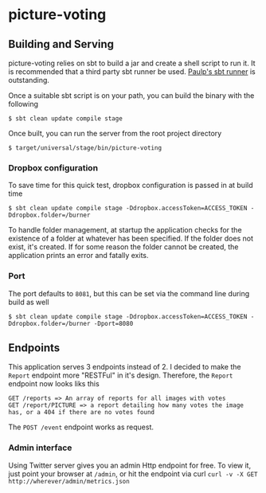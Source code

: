 picture-voting
=====

## Building and Serving
picture-voting relies on sbt to build a jar and create a shell script to run it. It is recommended
that a third party sbt runner be used. [Paulp's sbt runner](https://github.com/paulp/sbt-extras)
is outstanding.

Once a suitable sbt script is on your path, you can build the binary with the following
```shell
$ sbt clean update compile stage
```

Once built, you can run the server from the root project directory
```shell
$ target/universal/stage/bin/picture-voting
```

### Dropbox configuration
To save time for this quick test, dropbox configuration is passed in at build time
```shell
$ sbt clean update compile stage -Ddropbox.accessToken=ACCESS_TOKEN -Ddropbox.folder=/burner
```
To handle folder management, at startup the application checks for the existence of a folder at
whatever has been specified. If the folder does not exist, it's created. If for some reason the folder
cannot be created, the application prints an error and fatally exits.

### Port
The port defaults to `8081`, but this can be set via the command line during build as well
```shell
$ sbt clean update compile stage -Ddropbox.accessToken=ACCESS_TOKEN -Ddropbox.folder=/burner -Dport=8080
```

## Endpoints
This application serves 3 endpoints instead of 2. I decided to make the `Report` endpoint more "RESTFul"
in it's design. Therefore, the `Report` endpoint now looks liks this
```shell
GET /reports => An array of reports for all images with votes
GET /report/PICTURE => a report detailing how many votes the image has, or a 404 if there are no votes found
```
The `POST /event` endpoint works as request.

### Admin interface
Using Twitter server gives you an admin Http endpoint for free. To view it, just point your browser at `/admin`, or hit the endpoint
via curl `curl -v -X GET http://wherever/admin/metrics.json`
